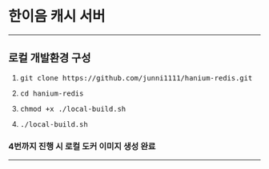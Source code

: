# 한이음 캐시 서버

---

## 로컬 개발환경 구성

1. <pre>git clone https://github.com/junni1111/hanium-redis.git</pre>

2. <pre>cd hanium-redis</pre>

3. <pre>chmod +x ./local-build.sh</pre>

4. <pre>./local-build.sh</pre>

### 4번까지 진행 시 로컬 도커 이미지 생성 완료 

---


